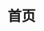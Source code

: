 ---
layout: home
title: 首页
hero:
  name: 天梯
  text: 菜菜的个人博客
  tagline: 创作中
  image:
    src: /img/bg.png
    alt: background
  actions:
    - theme: brand
      text: 前端开发
      link: /front-end/10
    - theme: brand
      text: 笔记
      link: /notes/1
    - theme: alt
      text: 关于
      link: /about
features:
  - icon: ⚡️
    title: 前端开发
    details: 记录一些前端开发的知识
  - icon: 📒
    title: 笔记
    details: 数学、物理、计算机
  - icon: 🛠️
    title: 关于本站
    details: 使用 Vitepress 生成，在 Netlify 部署
---